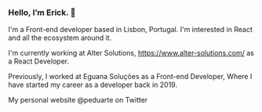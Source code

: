 ### Hello, I’m Erick. 👋

I'm a Front-end developer based in Lisbon, Portugal. I'm interested in React and all the ecosystem around it.

I'm currently working at Alter Solutions, https://www.alter-solutions.com/ as a React Developer.

Previously, I worked at Eguana Soluções as a Front-end Developer, Where I have started my career as a developer back in 2019.

My personal website
@peduarte on Twitter

<!--
**erickserra/erickserra** is a ✨ _special_ ✨ repository because its `README.md` (this file) appears on your GitHub profile.

Here are some ideas to get you started:

- 🔭 I’m currently working on ...
- 🌱 I’m currently learning ...
- 👯 I’m looking to collaborate on ...
- 🤔 I’m looking for help with ...
- 💬 Ask me about ...
- 📫 How to reach me: ...
- 😄 Pronouns: ...
- ⚡ Fun fact: ...
-->
